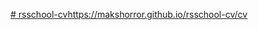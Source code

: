 [# rsschool-cv](https://makshorror.github.io/rsschool-cv/cv)https://makshorror.github.io/rsschool-cv/cv
